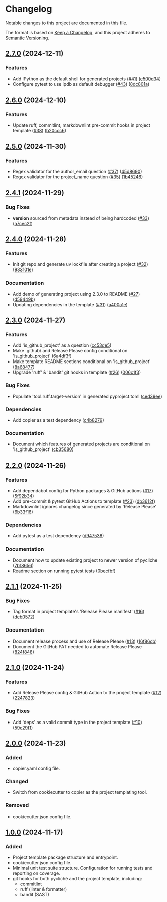 <!-- markdownlint-disable MD013 -->
# Changelog

Notable changes to this project are documented in this file.

The format is based on [Keep a Changelog](https://keepachangelog.com/en/1.0.0/),
and this project adheres to [Semantic Versioning](https://semver.org/spec/v2.0.0.html).

## [2.7.0](https://github.com/albertomh/pycliche/compare/v2.6.0...v2.7.0) (2024-12-11)


### Features

* Add IPython as the default shell for generated projects ([#41](https://github.com/albertomh/pycliche/issues/41)) ([e500d34](https://github.com/albertomh/pycliche/commit/e500d34fa7ad234351f9e2d8691ea3765e97b11f))
* Configure pytest to use ipdb as default debugger ([#43](https://github.com/albertomh/pycliche/issues/43)) ([8dc801a](https://github.com/albertomh/pycliche/commit/8dc801a7beec532b2e6f2ef4723ca04c6ff6eda0))

## [2.6.0](https://github.com/albertomh/pycliche/compare/v2.5.0...v2.6.0) (2024-12-10)


### Features

* Update ruff, commitlint, markdownlint pre-commit hooks in project template ([#38](https://github.com/albertomh/pycliche/issues/38)) ([b20ccc6](https://github.com/albertomh/pycliche/commit/b20ccc62e52773a03783ebd389dafbe7d65bb0ca))

## [2.5.0](https://github.com/albertomh/pycliche/compare/v2.4.1...v2.5.0) (2024-11-30)


### Features

* Regex validator for the author_email question ([#37](https://github.com/albertomh/pycliche/issues/37)) ([45d8690](https://github.com/albertomh/pycliche/commit/45d869031289da0115c2a19a5de223952e613439))
* Regex validator for the project_name question ([#35](https://github.com/albertomh/pycliche/issues/35)) ([1b45246](https://github.com/albertomh/pycliche/commit/1b452468d50d27821a56a276eeeee58c38f319ca))

## [2.4.1](https://github.com/albertomh/pycliche/compare/v2.4.0...v2.4.1) (2024-11-29)


### Bug Fixes

* __version__ sourced from metadata instead of being hardcoded ([#33](https://github.com/albertomh/pycliche/issues/33)) ([a7cec2f](https://github.com/albertomh/pycliche/commit/a7cec2f8a49ff172e775dd44001a253e00075ca0))

## [2.4.0](https://github.com/albertomh/pycliche/compare/v2.3.0...v2.4.0) (2024-11-28)


### Features

* Init git repo and generate uv lockfile after creating a project ([#32](https://github.com/albertomh/pycliche/issues/32)) ([933101e](https://github.com/albertomh/pycliche/commit/933101e527209d1147fa59482ef4816f4a70c45c))


### Documentation

* Add demo of generating project using 2.3.0 to README ([#27](https://github.com/albertomh/pycliche/issues/27)) ([d59449b](https://github.com/albertomh/pycliche/commit/d59449beee6fbb0d74a25ac596cdac0e4a4d1d86))
* Updating dependencies in the template ([#31](https://github.com/albertomh/pycliche/issues/31)) ([a400a1e](https://github.com/albertomh/pycliche/commit/a400a1ea3e8506a71b77d666578a5cb0a5070e43))

## [2.3.0](https://github.com/albertomh/pycliche/compare/v2.2.0...v2.3.0) (2024-11-27)


### Features

* Add 'is_github_project' as a question ([cc53de5](https://github.com/albertomh/pycliche/commit/cc53de5e3301379d13630a4d56921293fddbf677))
* Make .github/ and Release Please config conditional on 'is_github_project' ([6a4df3f](https://github.com/albertomh/pycliche/commit/6a4df3f19310358e775051cd8deb1dd73972e3ca))
* Make template README sections conditional on 'is_github_project' ([8a68477](https://github.com/albertomh/pycliche/commit/8a68477b4c0b13b85f9415b51c22c6a79773ae78))
* Upgrade 'ruff' & 'bandit' git hooks in template ([#26](https://github.com/albertomh/pycliche/issues/26)) ([006c1f3](https://github.com/albertomh/pycliche/commit/006c1f3d8edbac54871c27f5017fd0d1b6b04d3e))


### Bug Fixes

* Populate 'tool.ruff.target-version' in generated pyproject.toml ([ced39ee](https://github.com/albertomh/pycliche/commit/ced39ee194ffd544351a6a834d638715f0932d78))


### Dependencies

* Add copier as a test dependency ([c4b8279](https://github.com/albertomh/pycliche/commit/c4b827935459a5110077c6b29cb7af3b469f5bc9))


### Documentation

* Document which features of generated projects are conditional on 'is_github_project' ([cb35680](https://github.com/albertomh/pycliche/commit/cb35680e51687ce8134f19a4a8320856436649d2))

## [2.2.0](https://github.com/albertomh/pycliche/compare/v2.1.1...v2.2.0) (2024-11-26)


### Features

* Add dependabot config for Python packages & GitHub actions ([#17](https://github.com/albertomh/pycliche/issues/17)) ([5f92b34](https://github.com/albertomh/pycliche/commit/5f92b34a698eb2ee3a964818af1ab28b73d73f52))
* Add pre-commit & pytest GitHub Actions to template ([#23](https://github.com/albertomh/pycliche/issues/23)) ([db3612f](https://github.com/albertomh/pycliche/commit/db3612f9fe1cd269ad13a6148df0ef5979e6ee3c))
* Markdownlint ignores changelog since generated by 'Release Please' ([6b33f16](https://github.com/albertomh/pycliche/commit/6b33f168cccfc32f462e4094cb397ea570101661))


### Dependencies

* Add pytest as a test dependency ([d947538](https://github.com/albertomh/pycliche/commit/d94753853ece8bd39ba46ad0d00f3511f5d95f4e))


### Documentation

* Document how to update existing project to newer version of pycliche ([7b18656](https://github.com/albertomh/pycliche/commit/7b1865646aa06ec94b977471d4cc94a2c4a6475c))
* Readme section on running pytest tests ([0becfbf](https://github.com/albertomh/pycliche/commit/0becfbfe32051447f69c72db4ac777cea9043422))

## [2.1.1](https://github.com/albertomh/pycliche/compare/v2.1.0...v2.1.1) (2024-11-25)


### Bug Fixes

* Tag format in project template's 'Release Please manifest' ([#16](https://github.com/albertomh/pycliche/issues/16)) ([deb0572](https://github.com/albertomh/pycliche/commit/deb05726005f2b63d2cdafe550fb8037a17f8a05))


### Documentation

* Document release process and use of Release Please ([#13](https://github.com/albertomh/pycliche/issues/13)) ([16f86cb](https://github.com/albertomh/pycliche/commit/16f86cb714006c7687581b433f0080ee1f25b3f3))
* Document the GitHub PAT needed to automate Release Please ([824f848](https://github.com/albertomh/pycliche/commit/824f8483927714809c5d86398bcf732515b1e31b))

## [2.1.0](https://github.com/albertomh/pycliche/compare/v2.0.0...v2.1.0) (2024-11-24)

### Features

* Add Release Please config & GitHub Action to the project template ([#12](https://github.com/albertomh/pycliche/issues/12)) ([2247823](https://github.com/albertomh/pycliche/commit/224782304359d35a1e995f43d3c748460249478f))

### Bug Fixes

* Add 'deps' as a valid commit type in the project template ([#10](https://github.com/albertomh/pycliche/issues/10)) ([59e29f1](https://github.com/albertomh/pycliche/commit/59e29f1fcf1d1b1cdc9d56b6f4e5e3d80985a034))

## [2.0.0](https://github.com/albertomh/pycliche/compare/v1.0.0...v2.0.0) (2024-11-23)

### Added

* copier.yaml config file.

### Changed

* Switch from cookiecutter to copier as the project templating tool.

### Removed

* cookiecutter.json config file.

## [1.0.0](https://github.com/albertomh/pycliche/releases/tag/v1.0.0) (2024-11-17)

### Added

* Project template package structure and entrypoint.
* cookiecutter.json config file.
* Minimal unit test suite structure. Configuration for running tests and reporting on coverage.
* git hooks for both pycliché and the project template, including:
  * commitlint
  * ruff (linter & formatter)
  * bandit (SAST)
